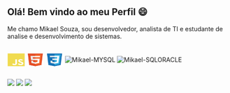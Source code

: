 ## Olá! Bem vindo ao meu Perfil 😄 

Me chamo Mikael Souza, sou desenvolvedor, analista de TI e estudante de analise e desenvolvimento de sistemas.
<div style="display: inline_block"><br>
  <img align="center" alt="Mikael-Js" height="30" width="40" src="https://raw.githubusercontent.com/devicons/devicon/master/icons/javascript/javascript-plain.svg">
  <img align="center" alt="Mikael-HTML" height="30" width="40" src="https://raw.githubusercontent.com/devicons/devicon/master/icons/html5/html5-original.svg">
  <img align="center" alt="Mikael-CSS" height="30" width="40" src="https://raw.githubusercontent.com/devicons/devicon/master/icons/css3/css3-original.svg">  
  <img align="center" alt="Mikael-MYSQL" height="30" width="40" src="https://cdn.jsdelivr.net/gh/devicons/devicon@latest/icons/trêsdsmax/trêsdsmax-original.svg">
  <img align="center" alt="Mikael-SQLORACLE" height="30" width="40" src="https://cdn.jsdelivr.net/gh/devicons/devicon@latest/icons/trêsdsmax/trêsdsmax-original.svg">
</div>

##

<div>
  <a href="https://www.instagram.com/fr.mikael/" target="_blank"><img src="https://img.shields.io/badge/-Instagram-%23E4405F?style=for-the-badge&logo=instagram&logoColor=white" target="_blank"></a>
  <a href = "mailto:fmikae931@gmail.com"><img src="https://img.shields.io/badge/-Gmail-%23333?style=for-the-badge&logo=gmail&logoColor=white" target="_blank"></a>
  <a href="https://www.linkedin.com/in/mikael-ferreira-37471b232/" target="_blank"><img src="https://img.shields.io/badge/-LinkedIn-%230077B5?style=for-the-badge&logo=linkedin&logoColor=white" target="_blank"></a> 
</div>
